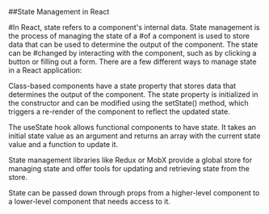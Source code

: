 ##State Management in React

#In React, state refers to a component's internal data. State management is the process of managing the state of a #of a component is used to store data that can be used to determine the output of the component. The state can be #changed by interacting with the component, such as by clicking a button or filling out a form.
There are a few different ways to manage state in a React application:

Class-based components have a state property that stores data that determines the output of the component. The state property is initialized in the constructor and can be modified using the setState() method, which triggers a re-render of the component to reflect the updated state.

The useState hook allows functional components to have state. It takes an initial state value as an argument and returns an array with the current state value and a function to update it.

State management libraries like Redux or MobX provide a global store for managing state and offer tools for updating and retrieving state from the store.

State can be passed down through props from a higher-level component to a lower-level component that needs access to it.